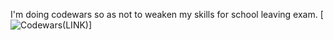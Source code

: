 I'm doing codewars so as not to weaken my skills for school leaving exam.
[![Codewars](https://github.r2v.ch/codewars?user=trybula)(LINK)]
